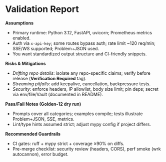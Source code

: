 # Validation Report

**Assumptions**

- Primary runtime: Python 3.12, FastAPI, uvicorn; Prometheus metrics enabled.
- Auth via `x-api-key`; some routes bypass auth; rate limit ~120 req/min; SSE/WS supported; Problem+JSON used.
- You want standardized output structure and CI-friendly snippets.

**Risks & Mitigations**

- _Drifting repo details_: isolate any repo-specific claims; verify before release (**Verification Required** tag).
- _Streaming pitfalls_: add keepalive, cancellation, backpressure tests.
- _Security_: enforce headers, IP allowlist, body size limit; pin deps; secret via env/file/Vault (documented in README).

**Pass/Fail Notes (Golden-12 dry run)**

- Prompts cover all categories; examples compile; tests illustrate Problem+JSON, SSE, metrics.
- Lint/type hints assumed strict; adjust mypy config if project differs.

**Recommended Guardrails**

- CI gates: ruff + mypy strict + coverage ≥90% on diffs.
- Pre-merge checklist: security review (headers, CORS), perf smoke (wrk autocannon), error budget.
